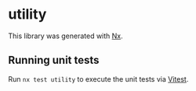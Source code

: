 # utility

This library was generated with [Nx](https://nx.dev).

## Running unit tests

Run `nx test utility` to execute the unit tests via [Vitest](https://vitest.dev/).
